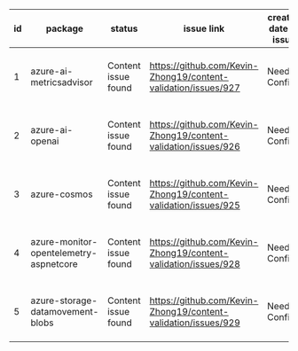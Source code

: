 
| id | package | status | issue link | created date of issue | update date of issue | run date of pipeline | pipeline run link |
|----|---------|--------|------------|-----------------------|----------------------| ---------------------| ----------------- |
| 1 | azure-ai-metricsadvisor | Content issue found | https://github.com/Kevin-Zhong19/content-validation/issues/927  | Need Confirm | Need Confirm | 7/11/2025 4:16:14 AM | https://dev.azure.com/v-qzhong00401/content-validation-automation/_build/results?buildId=12 |
| 2 | azure-ai-openai | Content issue found | https://github.com/Kevin-Zhong19/content-validation/issues/926  | Need Confirm | Need Confirm | 7/11/2025 4:16:14 AM | https://dev.azure.com/v-qzhong00401/content-validation-automation/_build/results?buildId=12 |
| 3 | azure-cosmos | Content issue found | https://github.com/Kevin-Zhong19/content-validation/issues/925  | Need Confirm | Need Confirm | 7/11/2025 4:16:14 AM | https://dev.azure.com/v-qzhong00401/content-validation-automation/_build/results?buildId=12 |
| 4 | azure-monitor-opentelemetry-aspnetcore | Content issue found | https://github.com/Kevin-Zhong19/content-validation/issues/928  | Need Confirm | Need Confirm | 7/11/2025 4:16:14 AM | https://dev.azure.com/v-qzhong00401/content-validation-automation/_build/results?buildId=12 |
| 5 | azure-storage-datamovement-blobs | Content issue found | https://github.com/Kevin-Zhong19/content-validation/issues/929  | Need Confirm | Need Confirm | 7/11/2025 4:16:14 AM | https://dev.azure.com/v-qzhong00401/content-validation-automation/_build/results?buildId=12 |